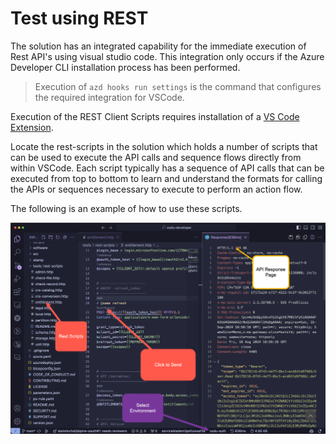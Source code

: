 # Test using REST

The solution has an integrated capability for the immediate execution of Rest API's using visual studio code. This integration only occurs if the Azure Developer CLI installation process has been performed.

> Execution of `azd hooks run settings` is the command that configures the required integration for VSCode.

Execution of the REST Client Scripts requires installation of a [VS Code Extension](https://marketplace.visualstudio.com/items?itemName=humao.rest-client).

Locate the rest-scripts in the solution which holds a number of scripts that can be used to execute the API calls and sequence flows directly from within VSCode.  Each script typically has a sequence of API calls that can be executed from top to bottom to learn and understand the formats for calling the APIs or sequences necessary to execute to perform an action flow.

The following is an example of how to use these scripts.

![Rest API](./images/tutorial_click_11.png)
